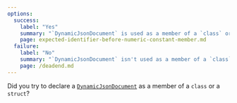 ```yaml
---
options:
  success:
    label: "Yes"
    summary: "`DynamicJsonDocument` is used as a member of a `class` or a `struct`"
    page: expected-identifier-before-numeric-constant-member.md
  failure:
    label: "No"
    summary: "`DynamicJsonDocument` isn't used as a member of a `class` or a `struct`"
    page: /deadend.md
---
```


Did you try to declare a [`DynamicJsonDocument`](/v7/api/dynamicjsondocument/) as a member of a `class` or a `struct`?